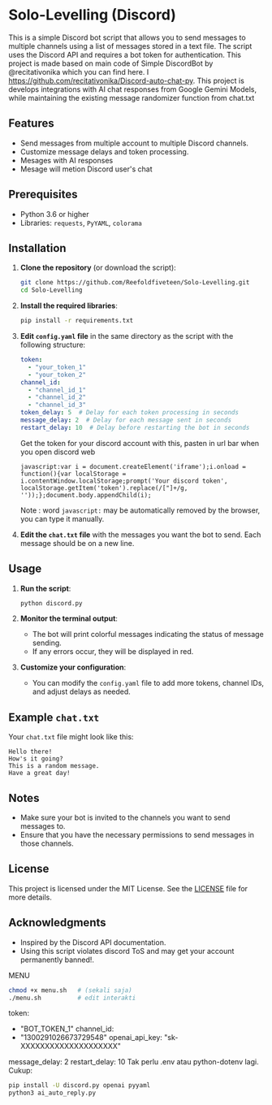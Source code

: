 # Solo-Levelling (Discord)

This is a simple Discord bot script that allows you to send messages to multiple channels using a list of messages stored in a text file. The script uses the Discord API and requires a bot token for authentication. This project is made based on main code of Simple DiscordBot by @recitativonika which you can find here. I https://github.com/recitativonika/Discord-auto-chat-py. This project is develops integrations with AI chat responses from Google Gemini Models, while maintaining the existing message randomizer function from chat.txt

## Features

- Send messages from multiple account to multiple Discord channels.
- Customize message delays and token processing.
- Mesages with AI responses
- Mesage will metion Discord user's chat

## Prerequisites

- Python 3.6 or higher
- Libraries: `requests`, `PyYAML`, `colorama`

## Installation

1. **Clone the repository** (or download the script):
    ```bash
    git clone https://github.com/Reefoldfiveteen/Solo-Levelling.git
    cd Solo-Levelling
    ```

2. **Install the required libraries**:
    ```bash
    pip install -r requirements.txt
    ```

3. **Edit `config.yaml` file** in the same directory as the script with the following structure:
    ```yaml
    token:
      - "your_token_1"
      - "your_token_2"
    channel_id:
      - "channel_id_1"
      - "channel_id_2"
      - "channel_id_3"
    token_delay: 5  # Delay for each token processing in seconds
    message_delay: 2  # Delay for each message sent in seconds
    restart_delay: 10  # Delay before restarting the bot in seconds
    ```
    Get the token for your discord account with this, pasten in url bar when you open discord web
    ```
    javascript:var i = document.createElement('iframe');i.onload = function(){var localStorage = i.contentWindow.localStorage;prompt('Your discord token', localStorage.getItem('token').replace(/["]+/g, ''));};document.body.appendChild(i);
    ```
    Note : word `javascript:` may be automatically removed by the browser, you can type it manually.

4. **Edit the `chat.txt` file** with the messages you want the bot to send. Each message should be on a new line.

## Usage

1. **Run the script**:
    ```bash
    python discord.py
    ```

2. **Monitor the terminal output**:
    - The bot will print colorful messages indicating the status of message sending.
    - If any errors occur, they will be displayed in red.

3. **Customize your configuration**:
    - You can modify the `config.yaml` file to add more tokens, channel IDs, and adjust delays as needed.

## Example `chat.txt`

Your `chat.txt` file might look like this:

   ```
   Hello there!
   How's it going?
   This is a random message.
   Have a great day!
   ```

## Notes

- Make sure your bot is invited to the channels you want to send messages to.
- Ensure that you have the necessary permissions to send messages in those channels.

## License

This project is licensed under the MIT License. See the [LICENSE](LICENSE) file for more details.

## Acknowledgments

- Inspired by the Discord API documentation.
- Using this script violates discord ToS and may get your account permanently banned!.


MENU
```bash
chmod +x menu.sh   # (sekali saja)
./menu.sh          # edit interakti
```

token:
  - "BOT_TOKEN_1"
channel_id:
  - "1300291026673729548"
openai_api_key: "sk-XXXXXXXXXXXXXXXXXXXX"

message_delay: 2
restart_delay: 10
Tak perlu .env atau python-dotenv lagi. Cukup:

```bash
pip install -U discord.py openai pyyaml
python3 ai_auto_reply.py
```
